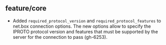 ## feature/core

* Added `required_protocol_version` and `required_protocol_features` to net.box
  connection options. The new options allow to specify the IPROTO protocol
  version and features that must be supported by the server for the connection
  to pass (gh-6253).
